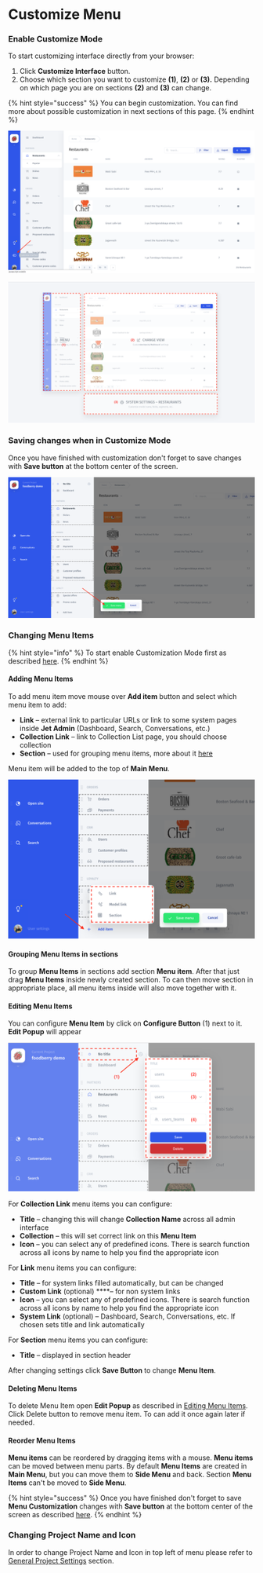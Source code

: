 # Customize Menu

### Enable Customize Mode

To start customizing interface directly from your browser:

1. Click **Customize Interface** button.
2. Choose which section you want to customize **\(1\)**, **\(2\)** or **\(3\).** Depending on which page you are on sections **\(2\)** and **\(3\)** can change.

{% hint style="success" %}
You can begin customization. You can find more about possible customization in next sections of this page.
{% endhint %}

![](../.gitbook/assets/image%20%2823%29.png)

![](../.gitbook/assets/image%20%2852%29.png)

### Saving changes when in Customize Mode <a id="saving-changes-when-in-customize-mode-test"></a>

Once you have finished with customization don't forget to save changes with **Save button** at the bottom center of the screen.

![](../.gitbook/assets/image%20%287%29.png)

### **Changing Menu Items**

{% hint style="info" %}
To start enable Customization Mode first as described [here](../browse/layout-editor.md#enable-customize-mode).
{% endhint %}

#### Adding Menu Items

To add menu item move mouse over **Add item** button and select which menu item to add:

* **Link** – external link to particular URLs or link to some system pages inside **Jet Admin** \(Dashboard, Search, Conversations, etc.\)
* **Collection Link** – link to Collection List page, you should choose collection
* **Section** – used for grouping menu items, more about it [here](../browse/layout-editor.md#grouping-menu-items-in-sections)

Menu item will be added to the top of **Main Menu**.

![](../.gitbook/assets/image%20%2839%29.png)

#### **Grouping Menu Items in sections**

To group **Menu Items** in sections add section **Menu item**. After that just drag **Menu Items** inside newly created section. To can then move section in appropriate place, all menu items inside will also move together with it.

#### Editing **Menu Items**

You can configure **Menu Item** by click on **Configure Button** \(1\) next to it. **Edit Popup** will appear

![](../.gitbook/assets/image.png)

For **Collection Link** menu items you can configure:

* **Title** – changing this will change **Collection Name** across all admin interface
* **Collection** – this will set correct link on this **Menu Item**
* **Icon** – you can select any of predefined icons. There is search function across all icons by name to help you find the appropriate icon

For **Link** menu items you can configure:

* **Title** – for system links filled automatically, but can be changed
* **Custom Link** \(optional\) ****– for non system links
* **Icon** – you can select any of predefined icons. There is search function across all icons by name to help you find the appropriate icon
* **System Link** \(optional\) – Dashboard, Search, Conversations, etc. If chosen sets title and link automatically

For **Section** menu items you can configure:

* **Title** – displayed in section header

After changing settings click **Save Button** to change **Menu Item**.

#### **Deleting Menu Items**

To delete Menu Item open **Edit Popup** as described in [Editing Menu Items](../browse/layout-editor.md#editing-menu-items). Click Delete button to remove menu item. To can add it once again later if needed.

#### Reorder Menu Items

**Menu items** can be reordered by dragging items with a mouse. **Menu items** can be moved between menu parts. By default **Menu Items** are created in **Main Menu**, but you can move them to **Side Menu** and back. Section **Menu Items** can't be moved to **Side Menu**.

{% hint style="success" %}
Once you have finished don't forget to save **Menu Customization** changes with **Save button** at the bottom center of the screen as described [here](../browse/layout-editor.md#saving-changes-of-customize-mode).
{% endhint %}

### Changing Project Name and Icon

In order to change Project Name and Icon in top left of menu please refer to [General Project Settings](../customize-your-jet/project-settings.md#changing-the-name-of-your-project) section.

